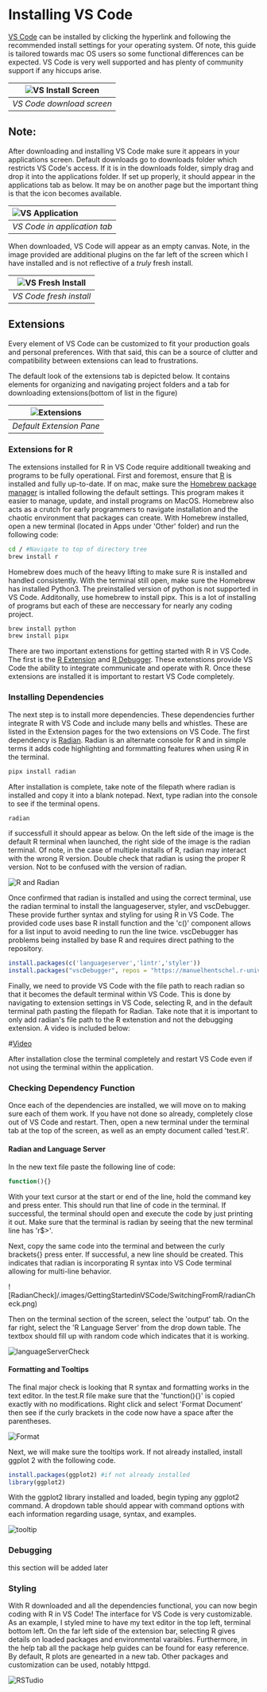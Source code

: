 # Installing VS Code

[VS Code](https://code.visualstudio.com/) can be installed by clicking the hyperlink and following the recommended install settings for your operating system. Of note, this guide is tailored towards mac OS users so some functional differences can be expected. VS Code is very well supported and has plenty of community support if any hiccups arise.

![VS Install Screen](/.images/GettingStartedinVSCode/SwitchingFromR/VSInstall.png) |
:--:|
 *VS Code download screen*|

## **Note:**

After downloading and installing VS Code make sure it appears in your applications screen. Default downloads go to downloads folder which restricts VS Code's access. If it is in the downloads folder, simply drag and drop it into the applications folder. If set up properly, it should appear in the applications tab as below. It may be on another page but the important thing is that the icon becomes available.

![VS Application](/.images/GettingStartedinVSCode/SwitchingFromR/VSapplication.png) |
:--|
*VS Code in application tab*|

When downloaded, VS Code will appear as an empty canvas. Note, in the image provided are additional plugins on the far left of the screen which I have installed and is not reflective of a *truly* fresh install.

![VS Fresh Install](/.images/GettingStartedinVSCode/SwitchingFromR/VSFresh.png) |
:--:|
*VS Code fresh install*|

## Extensions

Every element of VS Code can be customized to fit your production goals and personal preferences. With that said, this can be a source of clutter and compatibility between extensions can lead to frustrations.

The default look of the extensions tab is depicted below. It contains elements for organizing and navigating project folders and a tab for downloading extensions(bottom of list in the figure)

![Extensions](/.images/GettingStartedinVSCode/SwitchingFromR/VSExtentions.png)|
:--:|
*Default Extension Pane* |

### Extensions for R

The extensions installed for R in VS Code require additionall tweaking and programs to be fully operational. First and foremost, ensure that [R](https://www.r-project.org/) is installed and fully up-to-date. If on mac, make sure the [Homebrew package manager](https://brew.sh/) is intalled following the default settings. This program makes it easier to manage, update, and install programs on MacOS. Homebrew also acts as a crutch for early programmers to navigate installation and the chaotic environment that packages can create. With Homebrew installed, open a new terminal (located in Apps under 'Other' folder) and run the following code:

``` bash
cd / #Navigate to top of directory tree
brew install r
```

Homebrew does much of the heavy lifting to make sure R is installed and handled consistently. With the terminal still open, make sure the Homebrew has installed Python3. The preinstalled version of python is not supported in VS Code. Additonally, use homebrew to install pipx. This is a lot of installing of programs but each of these are neccessary for nearly any coding project.

```bash
brew install python
brew install pipx
```

There are two important extenstions for getting started with R in VS Code. The first is the [R Extension](https://marketplace.visualstudio.com/items?itemName=REditorSupport.r) and [R Debugger](https://marketplace.visualstudio.com/items?itemName=RDebugger.r-debugger). These extenstions provide VS Code the ability to integrate communicate and operate with R. Once these extensions are installed it is important to restart VS Code completely.

### Installing Dependencies

The next step is to install more dependencies. These dependencies further integrate R with VS Code and include many bells and whistles. These are listed in the Extension pages for the two extensions on VS Code. The first dependency is [Radian](https://github.com/randy3k/radian?tab=readme-ov-file). Radian is an alternate console for R and in simple terms it adds code highlighting and formmatting features when using R in the terminal.

```bash
pipx install radian
```

After installation is complete, take note of the filepath where radian is installed and copy it into a blank notepad. Next, type radian into the console to see if the terminal opens.

```bash
radian
```

if successfull it should appear as below. On the left side of the image is the default R terminal when launched, the right side of the image is the radian terminal. Of note, in the case of multiple installs of R, radian may interact with the wrong R version. Double check that radian is using the proper R version. Not to be confused with the version of radian.

![R and Radian](/.images/GettingStartedinVSCode/SwitchingFromR/RTerminals.png)

Once confirmed that radian is installed and using the correct terminal, use the radian terminal to install the languageserver, styler, and vscDebugger. These provide further syntax and styling for using R in VS Code. The provided code uses base R install function and the 'c()' component allows for a list input to avoid needing to run the line twice. vscDebugger has problems being installed by base R and requires direct pathing to the repository.

```R
install.packages(c('languageserver','lintr','styler'))
install.packages("vscDebugger", repos = "https://manuelhentschel.r-universe.dev")

```

Finally, we need to provide VS Code with the file path to reach radian so that it becomes the default terminal within VS Code. This is done by navigating to extension settings in VS Code, selecting R, and in the default terminal path pasting the filepath for Radian. Take note that it is important to only add radian's file path to the R extenstion and not the debugging extension. A video is included below:

#[Video](./.images/RadianTerminal.mp4)

After installation close the terminal completely and restart VS Code even if not using the terminal within the application.

### Checking Dependency Function

Once each of the dependencies are installed, we will move on to making sure each of them work. If you have not done so already, completely close out of VS Code and restart. Then, open a new terminal under the terminal tab at the top of the screen, as well as an empty document called 'test.R'.

#### Radian and Language Server

In the new text file paste the following line of code:

```R
function(){}
```

With your text cursor at the start or end of the line, hold the command key and press enter. This should run that line of code in the terminal. If successful, the terminal should open and execute the code by just printing it out. Make sure that the terminal is radian by seeing that the new terminal line has 'r$>'.

Next, copy the same code into the terminal and between the curly brackets{} press enter. If successful, a new line should be created. This indicates that radian is incorporating R syntax into VS Code terminal allowing for multi-line behavior.

![RadianCheck]/.images/GettingStartedinVSCode/SwitchingFromR/radianCheck.png)

Then on the terminal section of the screen, select the 'output' tab. On the far right, select the 'R Language Server' from the drop down table. The textbox should fill up with random code which indicates that it is working.

![languageServerCheck](/.images/GettingStartedinVSCode/SwitchingFromR/languageserveroutputCheck.png)

#### Formatting and Tooltips

The final major check is looking that R syntax and formatting works in the text editor. In the test.R file make sure that the 'function(){}' is copied exactly with no modifications. Right click and select 'Format Document' then see if the curly brackets in the code now have a space after the parentheses.

![Format](/.images/GettingStartedinVSCode/SwitchingFromR/FormatCheck.png)

Next, we will make sure the tooltips work. If not already installed, install ggplot 2 with the following code.

```R
install.packages(ggplot2) #if not already installed
library(ggplot2)
```

With the ggplot2 library installed and loaded, begin typing any ggplot2 command. A dropdown table should appear with command options with each information regarding usage, syntax, and examples.

![tooltip](/.images/GettingStartedinVSCode/SwitchingFromR/tooltipCheck.png)

### Debugging

this section will be added later

### Styling

With R downloaded and all the dependencies functional, you can now begin coding with R in VS Code! The interface for VS Code is very customizable. As an example, I styled mine to have my text editor in the top left, terminal bottom left. On the far left side of the extension bar, selecting R gives details on loaded packages and environmental varaibles. Furthermore, in the help tab all the package help guides can be found for easy reference. By default, R plots are genearted in a new tab. Other packages and customization can be used, notably httpgd.

![RSTudio](/.images/GettingStartedinVSCode/SwitchingFromR/rstudioVibe.png)

